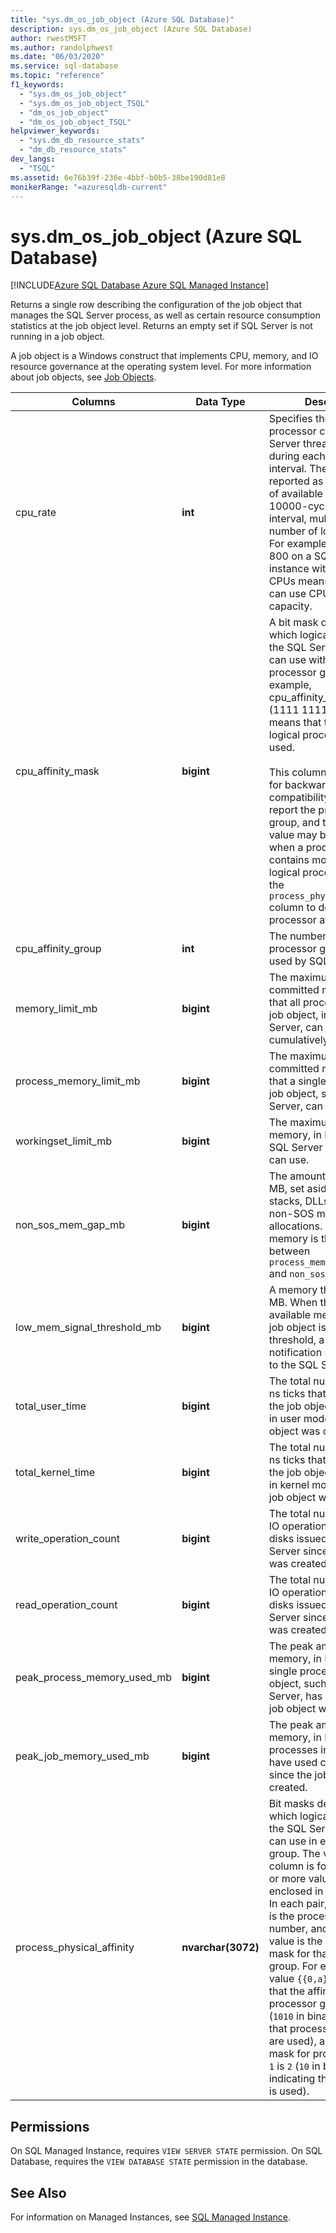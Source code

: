 ```yaml
---
title: "sys.dm_os_job_object (Azure SQL Database)"
description: sys.dm_os_job_object (Azure SQL Database)
author: rwestMSFT
ms.author: randolphwest
ms.date: "06/03/2020"
ms.service: sql-database
ms.topic: "reference"
f1_keywords:
  - "sys.dm_os_job_object"
  - "sys.dm_os_job_object_TSQL"
  - "dm_os_job_object"
  - "dm_os_job_object_TSQL"
helpviewer_keywords:
  - "sys.dm_db_resource_stats"
  - "dm_db_resource_stats"
dev_langs:
  - "TSQL"
ms.assetid: 6e76b39f-236e-4bbf-b0b5-38be190d81e8
monikerRange: "=azuresqldb-current"
---
```

# sys.dm_os_job_object (Azure SQL Database)
[!INCLUDE[Azure SQL Database Azure SQL Managed Instance](../../includes/applies-to-version/asdb-asdbmi.md)]

Returns a single row describing the configuration of the job object that manages the SQL Server process, as well as certain resource consumption statistics at the job object level. Returns an empty set if SQL Server is not running in a job object.

A job object is a Windows construct that implements CPU, memory, and IO resource governance at the operating system level. For more information about job objects, see [Job Objects](/windows/desktop/ProcThread/job-objects).
  
|Columns|Data Type|Description|  
|-------------|---------------|-----------------|  
|cpu_rate|**int**|Specifies the portion of processor cycles that SQL Server threads can use during each scheduling interval. The value is reported as a percentage of available cycles within a 10000-cycle scheduling interval, multiplied by the number of logical CPUs. For example, the value 800 on a SQL Server instance with 8 logical CPUs means that threads can use CPUs are their full capacity.|
|cpu_affinity_mask|**bigint**|A bit mask describing which logical processors the SQL Server process can use within the processor group. For example, cpu_affinity_mask 255 (1111 1111 in binary) means that the first eight logical processors can be used. <br /><br />This column is provided for backwards compatibility. It does not report the processor group, and the reported value may be incorrect when a processor group contains more than 64 logical processors. Use the `process_physical_affinity` column to determine processor affinity instead.|
|cpu_affinity_group|**int**|The number of the processor group that is used by SQL Server.|
|memory_limit_mb|**bigint**|The maximum amount of committed memory, in MB, that all processes in the job object, including SQL Server, can use cumulatively.| 
|process_memory_limit_mb |**bigint**|The maximum amount of committed memory, in MB, that a single process in the job object, such as SQL Server, can use.|
|workingset_limit_mb |**bigint**|The maximum amount of memory, in MB, that the SQL Server working set can use.|
|non_sos_mem_gap_mb|**bigint**|The amount of memory, in MB, set aside for thread stacks, DLLs, and other non-SOS memory allocations. SOS target memory is the difference between `process_memory_limit_mb` and `non_sos_mem_gap_mb`.| 
|low_mem_signal_threshold_mb|**bigint**|A memory threshold, in MB. When the amount of available memory for the job object is below this threshold, a low memory notification signal is sent to the SQL Server process. |
|total_user_time|**bigint**|The total number of 100 ns ticks that threads within the job object have spent in user mode, since the job object was created. |
|total_kernel_time |**bigint**|The total number of 100 ns ticks that threads within the job object have spent in kernel mode, since the job object was created. |
|write_operation_count |**bigint**|The total number of write IO operations on local disks issued by SQL Server since the job object was created. |
|read_operation_count |**bigint**|The total number of read IO operations on local disks issued by SQL Server since the job object was created. |
|peak_process_memory_used_mb|**bigint**|The peak amount of memory, in MB, that a single process in the job object, such as SQL Server, has used since the job object was created.| 
|peak_job_memory_used_mb|**bigint**|The peak amount of memory, in MB, that all processes in the job object have used cumulatively since the job object was created.|
|process_physical_affinity|**nvarchar(3072)**|Bit masks describing which logical processors the SQL Server process can use in each processor group. The value in this column is formed by one or more value pairs, each enclosed in curly brackets. In each pair, the first value is the processor group number, and the second value is the affinity bit mask for that processor group. For example, the value `{{0,a}{1,2}}` means that the affinity mask for processor group `0` is `a` (`1010` in binary, indicating that processors 2 and 4 are used), and the affinity mask for processor group `1` is `2` (`10` in binary, indicating that processor 2 is used).|
  
## Permissions  
On SQL Managed Instance, requires `VIEW SERVER STATE` permission. 
On SQL Database, requires the `VIEW DATABASE STATE` permission in the database.  
 
## See Also  

For information on Managed Instances, see [SQL Managed Instance](/azure/sql-database/sql-database-managed-instance).

